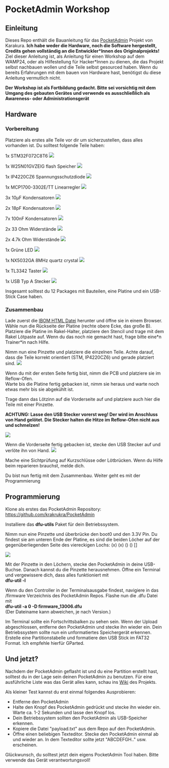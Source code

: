 # PocketAdmin Workshop


## Einleitung

Dieses Repo enthält die Bauanleitung für das [PocketAdmin](https://github.com/krakrukra/PocketAdmin) Projekt von Karakura. **Ich habe weder die Hardware, noch die Software hergestellt, Credits gehen vollständig an die Entwickler*Innen des Originalprojekts!**  
Ziel dieser Anleitung ist, als Anleitung für einen Workshop auf dem WAMP24, oder als Hilfestellung für Hacker*Innen zu dienen, die das Projekt selbst nachbauen wollen und die Teile selbst gesourced haben.
Wenn du bereits Erfahrungen mit dem bauen von Hardware hast, benötigst du diese Anleitung vermutlich nicht.

**Der Workshop ist als Fortbildung gedacht. Bitte sei vorsichtig mit dem Umgang des gebauten Gerätes und verwende es ausschließlich als Awareness- oder Administrationsgerät**

## Hardware

### Vorbereitung

Platziere als erstes alle Teile vor dir um sicherzustellen, dass alles vorhanden ist. Du solltest folgende Teile haben:

1x STM32F072C8T6 
![](/doc/Images/Picture_STM.png)

1x W25N01GVZEIG flash Speicher
![](/doc/Images/Picture_Flash.png)

1x IP4220CZ6 Spannungsschutzdiode
![](/doc/Images/Picture_Diode.png)

1x MCP1700-3302E/TT Linearregler
![](/doc/Images/Picture_linear_regulator.png)

3x 10µF Kondensatoren
![](/doc/Images/Picture_capacitors_10uF.png)

2x 18pF Kondensatoren
![](/doc/Images/Picture_capacitors_18pF.png)

7x 100nF Kondensatoren
![](/doc/Images/Pciture_capacitors_100nF.png)

2x 33 Ohm Widerstände 
![](/doc/Images/Picture_resistor_33.png)

2x 4.7k Ohm Widerstände 
![](/doc/Images/Picture_resistor_4k7.png)

1x Grüne LED 
![](/doc/Images/Picture_led.png)

1x NX5032GA 8MHz quartz crystal
![](/doc/Images/Picture_quartz.png) 

1x TL3342 Taster 
![](/doc/Images/Picture_switch.png)

1x USB Typ A Stecker
![](/doc/Images/Picture_usb.png)

Insgesamt solltest du 12 Packages mit Bauteilen, eine Platine und ein USB-Stick Case haben.


### Zusammenbau

Lade zuerst die [IBOM HTML Datei](/doc/BOM/ibom.html) herunter und öffne sie in einem Browser. Wähle nun die Rückseite der Platine (rechte obere Ecke, das große B).
Platziere die Platine im Rakel-Halter, platziere den Stencil und trage mit dem Rakel Lötpaste auf.
Wenn du das noch nie gemacht hast, frage bitte eine\*n Trainer\*in nach Hilfe.

Nimm nun eine Pinzette und platziere die einzelnen Teile. Achte darauf, dass die Teile korrekt orientiert (STM, IP4220CZ6) und gerade platziert sind.
![](/doc/Images/Picture_back.png)

Wenn du mit der ersten Seite fertig bist, nimm die PCB und platziere sie im Reflow-Ofen.  
Warte bis die Platine fertig gebacken ist, nimm sie heraus und  warte noch etwas mehr bis sie abgekühlt ist.  

Trage dann das Lötzinn auf die Vorderseite auf und platziere auch hier die Teile mit einer Pinzette. 

**ACHTUNG: Lasse den USB Stecker vorerst weg! Der wird im Anschluss von Hand gelötet. Die Stecker halten die Hitze im Reflow-Ofen nicht aus und schmelzen!**

![](/doc/Images/Picture_front-png)

Wenn die Vorderseite fertig gebacken ist, stecke den USB Stecker auf und verlöte ihn von Hand.
![](/doc/Images/Picture_done.png)

Mache eine Sichtprüfung auf Kurzschlüsse oder Lötbrücken. Wenn du Hilfe beim reparieren brauchst, melde dich.

Du bist nun fertig mit dem Zusammenbau. Weiter geht es mit der Programmierung

## Programmierung

Klone als erstes das PocketAdmin Repository:
https://github.com/krakrukra/PocketAdmin

Installiere das **dfu-utils** Paket für dein Betriebssystem.

Nimm nun eine Pinzette und überbrücke den boot0 und den 3.3V Pin. Du findest sie am unteren Ende der Platine, es sind die beiden Löcher auf der gegenüberliegenden Seite des viereckigen Lochs:
(x) (x) () () []

![](/doc/Images/Picture_dfu.png)

Mit der Pinzette in den Löchern, stecke den PocketAdmin in deine USB-Buchse. Danach kannst du die Pinzette herausnehmen. Öffne ein Terminal und vergewissere dich, dass alles funktioniert mit  
**dfu-util -l**

Wenn du den Controller in der Terminalsausgabe findest, navigiere in das /firmware Verzeichnis des PocketAdmin Repos.
Flashe nun die .dfu Datei mit   
**dfu-util -a 0 -D firmware_13006.dfu**  
(Der Dateiname kann abweichen, je nach Version.)

Im Terminal sollte ein Fortschrittsbalken zu sehen sein. Wenn der Upload abgeschlossen, entferne den PocketAdmin und stecke ihn wieder ein.
Dein Betriebssystem sollte nun ein unformatiertes Speichergerät erkennen. Erstelle eine Partitionstabelle und formatiere den USB Stick im FAT32 Format. Ich empfehle hierfür GParted.

## Und jetzt?

Nachdem der PocketAdmin geflasht ist und du eine Partition erstellt hast, solltest du in der Lage sein deinen PocketAdmin zu benutzen.
Für eine ausführliche Liste was das Gerät alles kann, schau ins [Wiki](https://github.com/krakrukra/PocketAdmin/wiki) des Projekts. 

Als kleiner Test kannst du erst einmal folgendes Ausprobieren:
- Entferne den PocketAdmin
- Halte den Knopf des PocketAdmin gedrückt und stecke ihn wieder ein. Warte ca. 1-2 Sekunden und lasse den Knopf los. 
- Dein Betriebssystem sollten den PocketAdmin als USB-Speicher erkennen.
- Kopiere die Datei "payload.txt" aus dem Repo auf den PocketAdmin.
- Öffne einen beliebigen Texteditor. Stecke den PocketAdmin einmal ab und wieder an. In dem Texteditor sollte jetzt "ABCDEFGH.." usw. erscheinen.

Glückwunsch, du solltest jetzt dein eigens PocketAdmin Tool haben. Bitte verwende das Gerät verantwortungsvoll!